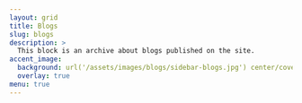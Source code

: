 ```yaml
---
layout: grid
title: Blogs
slug: blogs
description: >
  This block is an archive about blogs published on the site.
accent_image:
  background: url('/assets/images/blogs/sidebar-blogs.jpg') center/cover
  overlay: true
menu: true
---
```

